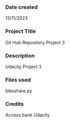 
### Date created
13/11/2023

### Project Title
Git Hub Repository Project 3

### Description
Udacity Project 3

### Files used
bikeshare.py

### Credits
Access bank
Udacity

